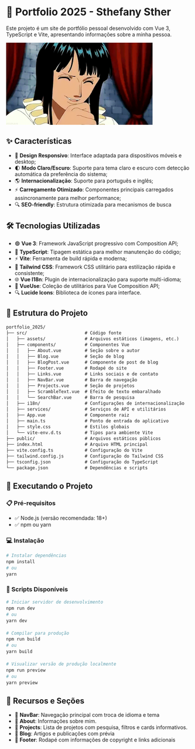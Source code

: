 # 🌟 Portfolio 2025 - Sthefany Sther

Este projeto é um site de portfólio pessoal desenvolvido com Vue 3, TypeScript e
Vite, apresentando informações sobre a minha pessoa.

<img src="public/images/tumblr_mgkl3rgYoJ1s2axdno1_500.gif" alt="Nico Robin One Piece" width="400" />

## ✨ Características

- 📱 **Design Responsivo**: Interface adaptada para dispositivos móveis e
  desktop;
- 🌓 **Modo Claro/Escuro**: Suporte para tema claro e escuro com detecção
  automática da preferência do sistema;
- 🌎 **Internacionalização**: Suporte para português e inglês;
- ⚡ **Carregamento Otimizado**: Componentes principais carregados
  assincronamente para melhor performance;
- 🔍 **SEO-friendly**: Estrutura otimizada para mecanismos de busca

## 🛠️ Tecnologias Utilizadas

- 🟢 **Vue 3**: Framework JavaScript progressivo com Composition API;
- 🔷 **TypeScript**: Tipagem estática para melhor manutenção do código;
- ⚡ **Vite**: Ferramenta de build rápida e moderna;
- 🎨 **Tailwind CSS**: Framework CSS utilitário para estilização rápida e
  consistente;
- 🌐 **Vue I18n**: Plugin de internacionalização para suporte multi-idioma;
- 🧰 **VueUse**: Coleção de utilitários para Vue Composition API;
- 🔍 **Lucide Icons**: Biblioteca de ícones para interface.

## 📂 Estrutura do Projeto

```
portfolio_2025/
├── src/                      # Código fonte
│   ├── assets/               # Arquivos estáticos (imagens, etc.)
│   ├── components/           # Componentes Vue
│   │   ├── About.vue         # Seção sobre o autor
│   │   ├── Blog.vue          # Seção de blog
│   │   ├── BlogPost.vue      # Componente de post de blog
│   │   ├── Footer.vue        # Rodapé do site
│   │   ├── Links.vue         # Links sociais e de contato
│   │   ├── NavBar.vue        # Barra de navegação
│   │   ├── Projects.vue      # Seção de projetos
│   │   ├── ScrambleText.vue  # Efeito de texto embaralhado
│   │   └── SearchBar.vue     # Barra de pesquisa
│   ├── i18n/                 # Configurações de internacionalização
│   ├── services/             # Serviços de API e utilitários
│   ├── App.vue               # Componente raiz
│   ├── main.ts               # Ponto de entrada do aplicativo
│   ├── style.css             # Estilos globais
│   └── vite-env.d.ts         # Tipos para ambiente Vite
├── public/                   # Arquivos estáticos públicos
├── index.html                # Arquivo HTML principal
├── vite.config.ts            # Configuração do Vite
├── tailwind.config.js        # Configuração do Tailwind CSS
├── tsconfig.json             # Configuração do TypeScript
└── package.json              # Dependências e scripts
```

## 🚀 Executando o Projeto

### 📋 Pré-requisitos

- ✅ Node.js (versão recomendada: 18+)
- ✅ npm ou yarn

### 💻 Instalação

```bash
# Instalar dependências
npm install
# ou
yarn
```

### 📜 Scripts Disponíveis

```bash
# Iniciar servidor de desenvolvimento
npm run dev
# ou
yarn dev

# Compilar para produção
npm run build
# ou
yarn build

# Visualizar versão de produção localmente
npm run preview
# ou
yarn preview
```

## 📌 Recursos e Seções

- 🧭 **NavBar**: Navegação principal com troca de idioma e tema
- 👤 **About**: Informações sobre mim.
- 📂 **Projects**: Lista de projetos com pesquisa, filtros e cards informativos.
- 📝 **Blog**: Artigos e publicações com prévia
- 🏁 **Footer**: Rodapé com informações de copyright e links adicionais
